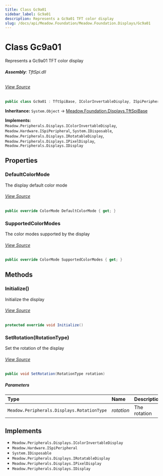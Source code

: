 ```yaml
---
title: Class Gc9a01
sidebar_label: Gc9a01
description: Represents a Gc9a01 TFT color display
slug: /docs/api/Meadow.Foundation/Meadow.Foundation.Displays/Gc9a01
---
```

# Class Gc9a01
Represents a Gc9a01 TFT color display

###### **Assembly**: TftSpi.dll
###### [View Source](https://github.com/WildernessLabs/Meadow.Foundation.git/blob/develop/Source/Meadow.Foundation.Peripherals/Displays.TftSpi/Driver/Drivers/Gc9a01.cs#L9)
```csharp title="Declaration"
public class Gc9a01 : TftSpiBase, IColorInvertableDisplay, ISpiPeripheral, IDisposable, IRotatableDisplay, IPixelDisplay, IDisplay
```
**Inheritance:** `System.Object` -> [Meadow.Foundation.Displays.TftSpiBase](../Meadow.Foundation.Displays/TftSpiBase)

**Implements:**  
`Meadow.Peripherals.Displays.IColorInvertableDisplay`, `Meadow.Hardware.ISpiPeripheral`, `System.IDisposable`, `Meadow.Peripherals.Displays.IRotatableDisplay`, `Meadow.Peripherals.Displays.IPixelDisplay`, `Meadow.Peripherals.Displays.IDisplay`

## Properties
### DefaultColorMode
The display default color mode
###### [View Source](https://github.com/WildernessLabs/Meadow.Foundation.git/blob/develop/Source/Meadow.Foundation.Peripherals/Displays.TftSpi/Driver/Drivers/Gc9a01.cs#L14)
```csharp title="Declaration"
public override ColorMode DefaultColorMode { get; }
```
### SupportedColorModes
The color modes supported by the display
###### [View Source](https://github.com/WildernessLabs/Meadow.Foundation.git/blob/develop/Source/Meadow.Foundation.Peripherals/Displays.TftSpi/Driver/Drivers/Gc9a01.cs#L19)
```csharp title="Declaration"
public override ColorMode SupportedColorModes { get; }
```
## Methods
### Initialize()
Initialize the display
###### [View Source](https://github.com/WildernessLabs/Meadow.Foundation.git/blob/develop/Source/Meadow.Foundation.Peripherals/Displays.TftSpi/Driver/Drivers/Gc9a01.cs#L57)
```csharp title="Declaration"
protected override void Initialize()
```
### SetRotation(RotationType)
Set the rotation of the display
###### [View Source](https://github.com/WildernessLabs/Meadow.Foundation.git/blob/develop/Source/Meadow.Foundation.Peripherals/Displays.TftSpi/Driver/Drivers/Gc9a01.cs#L301)
```csharp title="Declaration"
public void SetRotation(RotationType rotation)
```

##### Parameters

| Type | Name | Description |
|:--- |:--- |:--- |
| `Meadow.Peripherals.Displays.RotationType` | *rotation* | The rotation |


## Implements

* `Meadow.Peripherals.Displays.IColorInvertableDisplay`
* `Meadow.Hardware.ISpiPeripheral`
* `System.IDisposable`
* `Meadow.Peripherals.Displays.IRotatableDisplay`
* `Meadow.Peripherals.Displays.IPixelDisplay`
* `Meadow.Peripherals.Displays.IDisplay`
